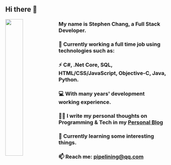 ## Hi there 👋

<img src="https://cdn-fawn.vercel.app/icons/Python.png" style="float:left;display:inline-block" width="33%" alt="">

### My name is Stephen Chang, a Full Stack Developer.
### 🔭 Currently working a full time job using technologies such as:
### ⚡ C#, .Net Core, SQL, HTML/CSS/JavaScript, Objective-C, Java, Python.
### 💻 With many years' development working experience.
### ✍🏻 I write my personal thoughts on Programming & Tech in my [Personal Blog](https://zdd.vercel.app)
### 🌱 Currently learning some interesting things.
### 📫 Reach me: pipelining@qq.com
